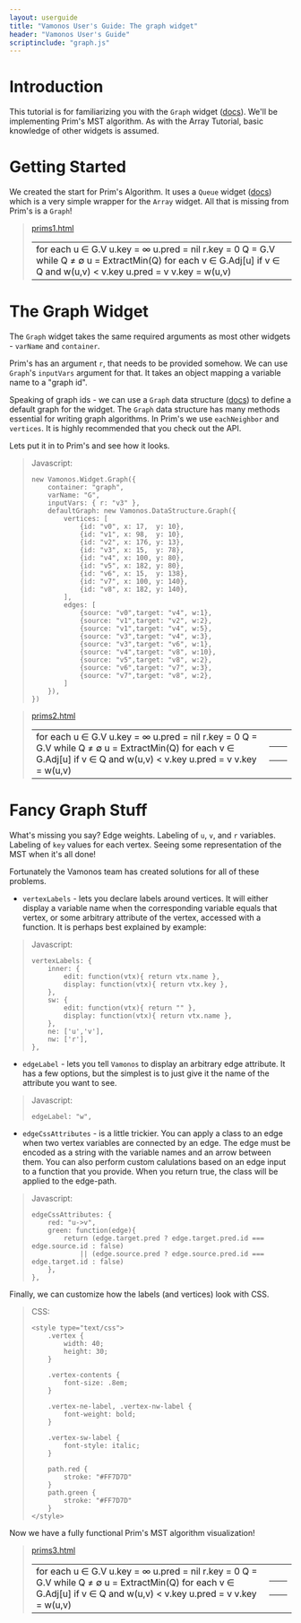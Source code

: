 ```yaml
---
layout: userguide
title: "Vamonos User's Guide: The graph widget"
header: "Vamonos User's Guide"
scriptinclude: "graph.js"
---
```


# Introduction

This tutorial is for familiarizing you with the `Graph` widget
([docs](../api/widget-graph.html)). We'll be implementing Prim's MST algorithm.
As with the Array Tutorial, basic knowledge of other widgets is assumed.

# Getting Started

We created the start for Prim's Algorithm. It uses a `Queue` widget
([docs](../api/data-queue.html)) which is a very simple wrapper for the `Array`
widget. All that is missing from Prim\'s is a `Graph`!

> [prims1.html](graph-tutorial/prims1.html)
>
> <table class="vamonos">
>     <tr><td class="pseudocode-and-controls">
>         <div class="pseudocode-procedures">
>             <div id="pseudocode1" title="MST-Prim(G,r)">
>                 for each u &in; G.V
>                     u.key = &infin;
>                     u.pred = nil
>                 r.key = 0
>                 Q = G.V
>                 while Q &ne; &empty;
>                     u = ExtractMin(Q)
>                     for each v &in; G.Adj[u]
>                         if v &in; Q and w(u,v) &lt; v.key
>                             u.pred = v
>                             v.key = w(u,v)
>             </div>
>         </div>
>     </td></tr>
> </table>

# The Graph Widget

The `Graph` widget takes the same required arguments as most other widgets -
`varName` and `container`.

Prim's has an argument `r`, that needs to be provided somehow. We
can use `Graph`'s `inputVars` argument for that. It takes an object
mapping a variable name to a "graph id".

Speaking of graph ids - we can use a `Graph` data structure
([docs](../api/data-graph.md)) to define a default graph for the widget.
The `Graph` data structure has many methods essential for writing graph
algorithms. In Prim's we use `eachNeighbor` and `vertices`. It is highly
recommended that you check out the API.

Lets put it in to Prim's and see how it looks.

> Javascript:
>
>     new Vamonos.Widget.Graph({
>         container: "graph",
>         varName: "G",
>         inputVars: { r: "v3" },
>         defaultGraph: new Vamonos.DataStructure.Graph({
>             vertices: [
>                 {id: "v0", x: 17,  y: 10},
>                 {id: "v1", x: 98,  y: 10},
>                 {id: "v2", x: 176, y: 13},
>                 {id: "v3", x: 15,  y: 78},
>                 {id: "v4", x: 100, y: 80},
>                 {id: "v5", x: 182, y: 80},
>                 {id: "v6", x: 15,  y: 138},
>                 {id: "v7", x: 100, y: 140},
>                 {id: "v8", x: 182, y: 140},
>             ],
>             edges: [
>                 {source: "v0",target: "v4", w:1},
>                 {source: "v1",target: "v2", w:2},
>                 {source: "v1",target: "v4", w:5},
>                 {source: "v3",target: "v4", w:3},
>                 {source: "v3",target: "v6", w:1},
>                 {source: "v4",target: "v8", w:10},
>                 {source: "v5",target: "v8", w:2},
>                 {source: "v6",target: "v7", w:3},
>                 {source: "v7",target: "v8", w:2},
>             ]
>         }),
>     })

> [prims2.html](graph-tutorial/prims2.html)
>
> <table class="vamonos">
>     <tr><td class="pseudocode-and-controls">
>         <div id="controls2"></div>
>         <div class="pseudocode-procedures">
>             <div id="pseudocode2" title="MST-Prim(G,r)">
>                 for each u &in; G.V
>                     u.key = &infin;
>                     u.pred = nil
>                 r.key = 0
>                 Q = G.V
>                 while Q &ne; &empty;
>                     u = ExtractMin(Q)
>                     for each v &in; G.Adj[u]
>                         if v &in; Q and w(u,v) &lt; v.key
>                             u.pred = v
>                             v.key = w(u,v)
>             </div>
>         </div>
>     </td><td class="variable-widgets">
>         <table class="variable-widgets">
>             <tr><td><div id="g-var2"></div></td>
>                 <td><div id="graph2"></div></td>
>             </tr>
>             <tr><td><div id="u-var2"></div></td>
>                 <td><div id="u2"></div></td>
>             </tr>
>             <tr><td><div id="v-var2"></div></td>
>                 <td><div id="v2"></div></td>
>             </tr>
>             <tr><td><div id="q-var2"></div></td>
>                 <td><div id="queue2"></div></td></tr>
>         </table>
>     </td></tr>
> </table>

# Fancy Graph Stuff

What's missing you say? Edge weights. Labeling of `u`, `v`, and `r` variables.
Labeling of `key` values for each vertex. Seeing some representation of the MST
when it's all done!

Fortunately the Vamonos team has created solutions for all of these problems.

* `vertexLabels` - lets you declare labels around vertices. It will either display
a variable name when the corresponding variable equals that vertex, or some
arbitrary attribute of the vertex, accessed with a function. It is perhaps best
explained by example:

> Javascript:
>
>     vertexLabels: {
>         inner: {
>             edit: function(vtx){ return vtx.name },
>             display: function(vtx){ return vtx.key },
>         },
>         sw: {
>             edit: function(vtx){ return "" },
>             display: function(vtx){ return vtx.name },
>         },
>         ne: ['u','v'],
>         nw: ['r'],
>     },

* `edgeLabel` - lets you tell `Vamonos` to display an arbitrary edge attribute.
It has a few options, but the simplest is to just give it the name of the
attribute you want to see.

> Javascript:
>
>     edgeLabel: "w",


* `edgeCssAttributes` - is a little trickier. You can apply a class to
an edge when two vertex variables are connected by an edge. The edge
must be encoded as a string with the variable names and an arrow
between them. You can also perform custom calulations based on an edge
input to a function that you provide. When you return true, the class
will be applied to the edge-path.

> Javascript:
>
>     edgeCssAttributes: {
>         red: "u->v",
>         green: function(edge){
>             return (edge.target.pred ? edge.target.pred.id === edge.source.id : false)
>                 || (edge.source.pred ? edge.source.pred.id === edge.target.id : false)
>         },
>     },

Finally, we can customize how the labels (and vertices) look with CSS.

> CSS:
>
>     <style type="text/css">
>         .vertex {
>             width: 40;
>             height: 30;
>         }
>
>         .vertex-contents {
>             font-size: .8em;
>         }
>
>         .vertex-ne-label, .vertex-nw-label {
>             font-weight: bold;
>         }
>
>         .vertex-sw-label {
>             font-style: italic;
>         }
>
>         path.red {
>             stroke: "#FF7D7D"
>         }
>         path.green {
>             stroke: "#FF7D7D"
>         }
>     </style>

Now we have a fully functional Prim's MST algorithm visualization!

> [prims3.html](graph-tutorial/prims3.html)
>
> <style type="text/css">
>     .vertex {
>         width: 40;
>         height: 30;
>     }
>     .vertex-contents {
>         font-size: .8em;
>     }
>     .vertex-ne-label, .vertex-nw-label {
>         font-weight: bold;
>     }
>     .vertex-sw-label {
>         font-style: italic;
>     }
>     path.red {
>         stroke: "#FF7D7D"
>     }
>     path.green {
>         stroke: "#FF7D7D"
>     }
> </style>
> <table class="vamonos">
>     <tr><td class="pseudocode-and-controls">
>         <div id="controls3"></div>
>         <div class="pseudocode-procedures">
>             <div id="pseudocode3" title="MST-Prim(G,r)">
>                 for each u &in; G.V
>                     u.key = &infin;
>                     u.pred = nil
>                 r.key = 0
>                 Q = G.V
>                 while Q &ne; &empty;
>                     u = ExtractMin(Q)
>                     for each v &in; G.Adj[u]
>                         if v &in; Q and w(u,v) &lt; v.key
>                             u.pred = v
>                             v.key = w(u,v)
>             </div>
>         </div>
>     </td><td class="variable-widgets">
>         <table class="variable-widgets">
>             <tr><td><div id="g-var3"></div></td>
>                 <td><div id="graph3"></div></td>
>             </tr>
>             <tr><td><div id="u-var3"></div></td>
>                 <td><div id="u3"></div></td>
>             </tr>
>             <tr><td><div id="v-var3"></div></td>
>                 <td><div id="v3"></div></td>
>             </tr>
>             <tr><td><div id="q-var3"></div></td>
>                 <td><div id="queue3"></div></td></tr>
>         </table>
>     </td></tr>
> </table>
